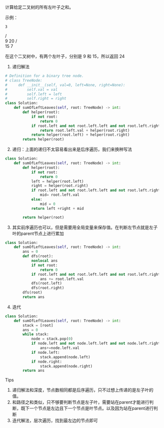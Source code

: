 计算给定二叉树的所有左叶子之和。

示例：

    3
   / \
  9  20
    /  \
   15   7

在这个二叉树中，有两个左叶子，分别是 9 和 15，所以返回 24

1. 递归解法

```python
# Definition for a binary tree node.
# class TreeNode:
#     def __init__(self, val=0, left=None, right=None):
#         self.val = val
#         self.left = left
#         self.right = right
class Solution:
    def sumOfLeftLeaves(self, root: TreeNode) -> int:
        def helper(root):
            if not root:
                return 0 
            if root.left and not root.left.left and not root.left.right:
                return root.left.val + helper(root.right)
            return helper(root.left) + helper(root.right)
        return helper(root)
```



2. 递归：上面的递归不太容易看出来是后序遍历，我们来换种写法

```python
class Solution:
    def sumOfLeftLeaves(self, root: TreeNode) -> int:
        def helper(root):
            if not root:
                return 0 
            left = helper(root.left)
            right = helper(root.right)
            if root.left and not root.left.left and not root.left.right:
                mid= root.left.val 
            else:
                mid = 0
            return left +right + mid

        return helper(root)
```



3. 其实前序遍历也可以，但是需要用全局变量来保存值。在判断左节点就是左子叶的parent节点上进行累加

```python
class Solution:
    def sumOfLeftLeaves(self, root: TreeNode) -> int:
        ans = 0
        def dfs(root):
            nonlocal ans
            if not root:
                return 0
            if root.left and not root.left.left and not root.left.right:
                ans += root.left.val
            dfs(root.left)
            dfs(root.right)
        dfs(root)
        return ans
```



4. 迭代

```python
class Solution:
    def sumOfLeftLeaves(self, root: TreeNode) -> int:
        stack = [root]
        ans = 0 
        while stack:
            node = stack.pop(0)
            if node.left and not node.left.left and not node.left.right:
                ans+=node.left.val
            if node.left:
                stack.append(node.left)
            if node.right:
                stack.append(node.right)
        return ans 
```



Tips

1. 递归解法和深度，节点数相同都是后序遍历，只不过想上传递的是左子叶的值。
2. 和路径之和类似，只不够要判断节点是左子叶，需要站在parent才能进行判断，既下一个节点是左边且下一个节点是叶节点。以及因为站在parent进行判断
3. 迭代解法，层次遍历，找到最左边的节点即可